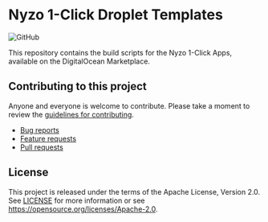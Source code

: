 # Nyzo 1-Click Droplet Templates

![GitHub](https://img.shields.io/github/license/blocksentinel/nyzo-verifier-one-click)

This repository contains the build scripts for the Nyzo 1-Click Apps, available on the DigitalOcean Marketplace.

## Contributing to this project

Anyone and everyone is welcome to contribute. Please take a moment to
review the [guidelines for contributing](CONTRIBUTING.md).

* [Bug reports](CONTRIBUTING.md#bug-reports)
* [Feature requests](CONTRIBUTING.md#feature-requests)
* [Pull requests](CONTRIBUTING.md#pull-requests)

## License

This project is released under the terms of the Apache License, Version 2.0. See [LICENSE](LICENSE)
for more information or see https://opensource.org/licenses/Apache-2.0.

